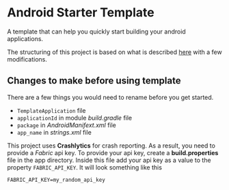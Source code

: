 # Android Starter Template
A template that can help you quickly start building your android applications.

The structuring of this project is based on what is described
[here](https://overflow.buffer.com/2016/09/26/android-rethinking-package-structure/)
with a few modifications.

## Changes to make before using template
There are a few things you would need to rename before you get started.
* `TemplateApplication` file
* `applicationId` in module *build.gradle* file
* `package` in *AndroidManifext.xml* file
* `app_name` in *strings.xml* file

This project uses **Crashlytics** for crash reporting. As a result, you need to provide a
*Fabric* api key. To provide your api key, create a **build.properties** file in the app
directory. Inside this file add your api key as a value to the property `FABRIC_API_KEY`.
It will look something like this

    FABRIC_API_KEY=my_random_api_key
